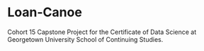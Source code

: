 # Loan-Canoe
Cohort 15 Capstone Project for the Certificate of Data Science at Georgetown University School of Continuing Studies.
